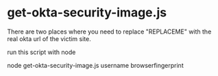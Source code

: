 # get-okta-security-image.js

There are two places where you need to replace "REPLACEME" with the real okta url of the victim site.

run this script with node

node get-okta-security-image.js username browserfingerprint
